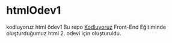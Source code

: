 # htmlOdev1
kodluyoruz html ödev1
Bu repo [Kodluyoruz](https://www.kodluyoruz.org/) Front-End Eğitiminde oluşturduğumuz html 2. odevi için oluşturuldu.